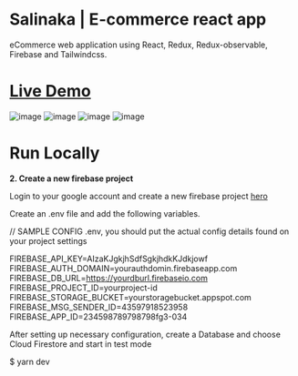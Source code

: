 # Salinaka | E-commerce react app
eCommerce web application using React, Redux, Redux-observable, Firebase and Tailwindcss.

# [Live Demo](https://ecommerce-app-beta-plum.vercel.app)

![image](https://user-images.githubusercontent.com/112856770/207569358-de4d0eba-8c1b-4d73-929e-ce1fa369c2f2.png)
![image](https://user-images.githubusercontent.com/112856770/207571337-2a90dc64-aded-407f-bff5-65ad1b6a00ae.png)
![image](https://user-images.githubusercontent.com/112856770/207571535-69cc9761-90d0-4c80-ab91-98e6c4f43d8c.png)
![image](https://user-images.githubusercontent.com/112856770/207571712-53b49175-451d-4958-9a44-773675ab1e39.png)

# Run Locally

**2. Create a new firebase project**

Login to your google account and create a new firebase project [hero](https://console.firebase.google.com/u/0/)

Create an .env file and add the following variables.

// SAMPLE CONFIG .env, you should put the actual config details found on your project settings

FIREBASE_API_KEY=AIzaKJgkjhSdfSgkjhdkKJdkjowf
FIREBASE_AUTH_DOMAIN=yourauthdomin.firebaseapp.com
FIREBASE_DB_URL=https://yourdburl.firebaseio.com
FIREBASE_PROJECT_ID=yourproject-id
FIREBASE_STORAGE_BUCKET=yourstoragebucket.appspot.com
FIREBASE_MSG_SENDER_ID=43597918523958
FIREBASE_APP_ID=234598789798798fg3-034

After setting up necessary configuration, create a Database and choose Cloud Firestore and start in test mode

$ yarn dev




